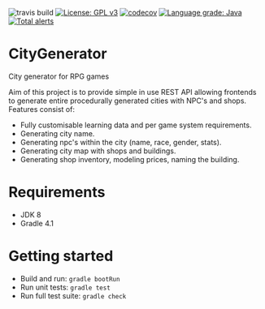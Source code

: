 ![travis build](https://travis-ci.org/RoughTomato/CityGenerator.svg?branch=master)
[![License: GPL v3](https://img.shields.io/badge/License-GPLv3-blue.svg)](https://www.gnu.org/licenses/gpl-3.0)
[![codecov](https://codecov.io/gh/RoughTomato/CityGenerator/branch/master/graph/badge.svg)](https://codecov.io/gh/RoughTomato/CityGenerator)
[![Language grade: Java](https://img.shields.io/lgtm/grade/java/g/RoughTomato/CityGenerator.svg?logo=lgtm&logoWidth=18)](https://lgtm.com/projects/g/RoughTomato/CityGenerator/context:java)
[![Total alerts](https://img.shields.io/lgtm/alerts/g/RoughTomato/CityGenerator.svg?logo=lgtm&logoWidth=18)](https://lgtm.com/projects/g/RoughTomato/CityGenerator/alerts/)

# CityGenerator
City generator for RPG games

Aim of this project is to provide simple in use REST API allowing frontends to generate entire procedurally
generated cities with NPC's and shops.
Features consist of:
- Fully customisable learning data and per game system requirements.
- Generating city name.
- Generating npc's within the city (name, race, gender, stats).
- Generating city map with shops and buildings.
- Generating shop inventory, modeling prices, naming the building.

# Requirements
- JDK 8
- Gradle 4.1

# Getting started

- Build and run: `gradle bootRun`
- Run unit tests: `gradle test`
- Run full test suite: `gradle check`
